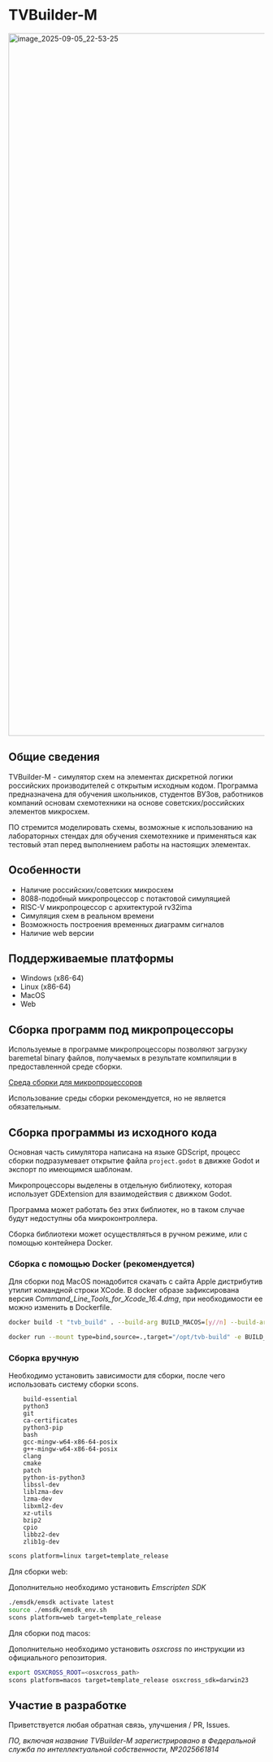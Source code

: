 # TVBuilder-M

<img width="2560" height="1380" alt="image_2025-09-05_22-53-25" src="https://github.com/user-attachments/assets/9c8cf3f9-e2b7-4443-bbce-3fa5bf06dfc6" />

## Общие сведения

TVBuilder-M - симулятор схем на элементах дискретной логики российских производителей с открытым исходным кодом.
Программа предназначена для обучения школьников, студентов ВУЗов, работников компаний основам схемотехники на основе советских/российских элементов микросхем.

ПО стремится моделировать схемы, возможные к использованию на лабораторных стендах для обучения схемотехнике и применяться как тестовый этап перед выполнением работы на настоящих элементах. 

## Особенности

- Наличие российских/советских микросхем
- 8088-подобный микропроцессор с потактовой симуляцией
- RISC-V микропроцессор с архитектурой rv32ima
- Симуляция схем в реальном времени
- Возможность построения временных диаграмм сигналов
- Наличие web версии


## Поддерживаемые платформы

- Windows (x86-64)
- Linux (x86-64)
- MacOS
- Web

## Сборка программ под микропроцессоры

Используемые в программе микропроцессоры позволяют загрузку baremetal binary файлов, получаемых в результате компиляции в предоставленной среде сборки.


[Среда сборки для микропроцессоров](https://github.com/Andrien777/tvbuilder-compilation-environments)

Использование среды сборки рекомендуется, но не является обязательным.

## Сборка программы из исходного кода

Основная часть симулятора написана на языке GDScript, процесс сборки подразумевает открытие файла ```project.godot``` в движке Godot и экспорт по имеющимся шаблонам.

Микропроцессоры выделены в отдельную библиотеку, которая использует GDExtension для взаимодействия с движком Godot.

Программа может работать без этих библиотек, но в таком случае будут недоступны оба микроконтроллера.

Сборка библиотеки может осуществляться в ручном режиме, или с помощью контейнера Docker.

### Сборка с помощью Docker (рекомендуется)

Для сборки под MacOS понадобится скачать с сайта Apple дистрибутив утилит командной строки XCode. В docker образе зафиксирована версия _Command_Line_Tools_for_Xcode_16.4.dmg_, при необходимости ее можно изменить в Dockerfile.
```bash
docker build -t "tvb_build" . --build-arg BUILD_MACOS=[y//n] --build-arg BUILD_WEB=[y//n]
```

```bash
docker run --mount type=bind,source=.,target="/opt/tvb-build" -e BUILD_TARGET=[RELEASE//DEBUG] tvb_build
```
### Сборка вручную

Необходимо установить зависимости для сборки, после чего использовать систему сборки scons.

```
    build-essential 
    python3 
    git
    ca-certificates 
    python3-pip 
    bash 
    gcc-mingw-w64-x86-64-posix 
    g++-mingw-w64-x86-64-posix 
    clang 
    cmake 
    patch 
    python-is-python3 
    libssl-dev 
    liblzma-dev 
    lzma-dev 
    libxml2-dev 
    xz-utils 
    bzip2 
    cpio 
    libbz2-dev 
    zlib1g-dev
```

```bash 
scons platform=linux target=template_release
```


Для сборки web:

Дополнительно необходимо установить _Emscripten SDK_

```bash
./emsdk/emsdk activate latest
source ./emsdk/emsdk_env.sh
scons platform=web target=template_release
```
Для сборки под macos:

Дополнительно необходимо установить _osxcross_ по инструкции из официального репозитория.

```bash
export OSXCROSS_ROOT=<osxcross_path>
scons platform=macos target=template_release osxcross_sdk=darwin23
```
## Участие в разработке

Приветствуется любая обратная связь, улучшения / PR, Issues.

_ПО, включая название TVBuilder-M зарегистрировано в Федеральной служба по интеллектуальной собственности, №2025661814_
